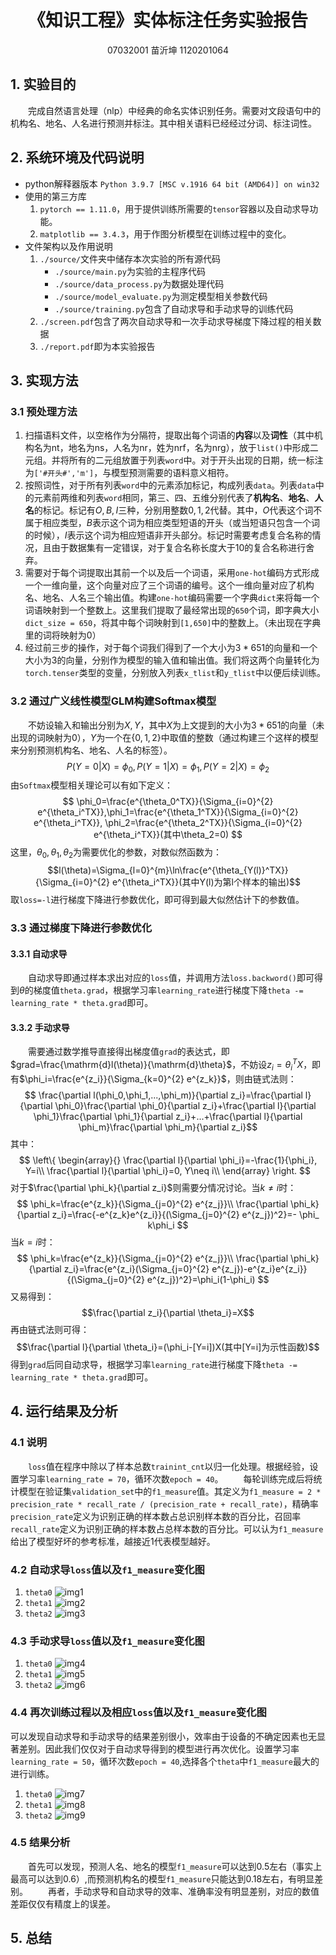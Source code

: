 <h1 align = "center">《知识工程》实体标注任务实验报告</h1>
<p align = "center">07032001 苗沂坤 1120201064</p>

## 1. 实验目的
&emsp;&emsp;完成自然语言处理（nlp）中经典的命名实体识别任务。需要对文段语句中的机构名、地名、人名进行预测并标注。其中相关语料已经经过分词、标注词性。

## 2. 系统环境及代码说明
* python解释器版本
`Python 3.9.7 [MSC v.1916 64 bit (AMD64)] on win32`
* 使用的第三方库
  1. `pytorch == 1.11.0`，用于提供训练所需要的`tensor`容器以及自动求导功能。
  2. `matplotlib == 3.4.3`，用于作图分析模型在训练过程中的变化。
* 文件架构以及作用说明
  1. `./source/`文件夹中储存本次实验的所有源代码
     - `./source/main.py`为实验的主程序代码
     - `./source/data_process.py`为数据处理代码
     - `./source/model_evaluate.py`为测定模型相关参数代码
     - `./source/training.py`包含了自动求导和手动求导的训练代码
  2. `./screen.pdf`包含了两次自动求导和一次手动求导梯度下降过程的相关数据
  3. `./report.pdf`即为本实验报告
## 3. 实现方法
### 3.1 预处理方法
1. 扫描语料文件，以空格作为分隔符，提取出每个词语的**内容**以及**词性**（其中机构名为nt，地名为ns，人名为nr，姓为nrf，名为nrg），放于`list()`中形成二元组。并将所有的二元组放置于列表`word`中。对于开头出现的日期，统一标注为`['#开头#','m']`，与模型预测需要的语料意义相符。
2. 按照词性，对于所有列表`word`中的元素添加标记，构成列表`data`。列表`data`中的元素前两维和列表`word`相同，第三、四、五维分别代表了**机构名**、**地名**、**人名**的标记。标记有$O,B,I$三种，分别用整数$0,1,2$代替。其中，$O$代表这个词不属于相应类型，$B$表示这个词为相应类型短语的开头（或当短语只包含一个词的时候），$I$表示这个词为相应短语非开头部分。标记时需要考虑复合名称的情况，且由于数据集有一定错误，对于复合名称长度大于10的复合名称进行舍弃。
3. 需要对于每个词提取出其前一个以及后一个词语，采用`one-hot`编码方式形成一个一维向量，这个向量对应了三个词语的编号。这个一维向量对应了机构名、地名、人名三个输出值。构建`one-hot`编码需要一个字典`dict`来将每一个词语映射到一个整数上。这里我们提取了最经常出现的`650`个词，即字典大小`dict_size = 650`，将其中每个词映射到`[1,650]`中的整数上。（未出现在字典里的词将映射为$0$）
4. 经过前三步的操作，对于每个词我们得到了一个大小为$3*651$的向量和一个大小为$3$的向量，分别作为模型的输入值和输出值。我们将这两个向量转化为`torch.tenser`类型的变量，分别放入列表`x_tlist`和`y_tlist`中以便后续训练。

### 3.2 通过广义线性模型GLM构建Softmax模型
&emsp;&emsp;不妨设输入和输出分别为$X,Y$，其中$X$为上文提到的大小为$3*651$的向量（未出现的词映射为0），$Y$为一个在$\left \{ 0, 1, 2 \right \}$中取值的整数（通过构建三个这样的模型来分别预测机构名、地名、人名的标签）。
$$ P(Y=0|X)=\phi_0,P(Y=1|X)=\phi_1,P(Y=2|X)=\phi_2$$
由`Softmax`模型相关理论可以有如下定义：
$$
\phi_0=\frac{e^{\theta_0^TX}}{\Sigma_{i=0}^{2} e^{\theta_i^TX}},\phi_1=\frac{e^{\theta_1^TX}}{\Sigma_{i=0}^{2} e^{\theta_i^TX}},
\phi_2=\frac{e^{\theta_2^TX}}{\Sigma_{i=0}^{2} e^{\theta_i^TX}}(其中\theta_2=0)
$$
这里，$\theta_0,\theta_1,\theta_2$为需要优化的参数，对数似然函数为：
$$l(\theta)=\Sigma_{l=0}^{m}\ln\frac{e^{\theta_{Y(l)}^TX}}{\Sigma_{i=0}^{2} e^{\theta_i^TX}}(其中Y(l)为第l个样本的输出)$$
取`loss=-l`进行梯度下降进行参数优化，即可得到最大似然估计下的参数值。
### 3.3 通过梯度下降进行参数优化
#### 3.3.1 自动求导
&emsp;&emsp;自动求导即通过样本求出对应的`loss`值，并调用方法`loss.backword()`即可得到$\theta$的梯度值`theta.grad`，根据学习率`learning_rate`进行梯度下降`theta -= learning_rate * theta.grad`即可。
#### 3.3.2 手动求导
&emsp;&emsp;需要通过数学推导直接得出梯度值`grad`的表达式，即$grad=\frac{\mathrm{d}l(\theta)}{\mathrm{d}\theta}$，不妨设$z_i=\theta_i^TX$，即有$\phi_i=\frac{e^{z_i}}{\Sigma_{k=0}^{2} e^{z_k}}$，则由链式法则：
$$
\frac{\partial l(\phi_0,\phi_1,...,\phi_m)}{\partial z_i}=\frac{\partial l}{\partial \phi_0}\frac{\partial \phi_0}{\partial z_i}+\frac{\partial l}{\partial \phi_1}\frac{\partial \phi_1}{\partial z_i}+...+\frac{\partial l}{\partial \phi_m}\frac{\partial \phi_m}{\partial z_i}$$
其中：
$$
\left\{
  \begin{array}{}  
             \frac{\partial l}{\partial \phi_i}=-\frac{1}{\phi_i}, Y=i\\  
             \frac{\partial l}{\partial \phi_i}=0, Y\neq i\\  
  \end{array} 
\right.
$$
对于$\frac{\partial \phi_k}{\partial z_i}$则需要分情况讨论。当$k\neq i$时：
$$
\phi_k=\frac{e^{z_k}}{\Sigma_{j=0}^{2} e^{z_j}}\\
\frac{\partial \phi_k}{\partial z_i}=\frac{-e^{z_k}e^{z_i}}{(\Sigma_{j=0}^{2} e^{z_j})^2}=- \phi_ k\phi_i
$$
当$k=i$时：
$$
\phi_k=\frac{e^{z_k}}{\Sigma_{j=0}^{2} e^{z_j}}\\
\frac{\partial \phi_k}{\partial z_i}=\frac{e^{z_i}(\Sigma_{j=0}^{2} e^{z_j})-e^{z_i}e^{z_i}}{(\Sigma_{j=0}^{2} e^{z_j})^2}=\phi_i(1-\phi_i)
$$
又易得到：
$$\frac{\partial z_i}{\partial \theta_i}=X$$
再由链式法则可得：
$$\frac{\partial l}{\partial \theta_i}=(\phi_i-[Y=i])X(其中[Y=i]为示性函数)$$
得到`grad`后同自动求导，根据学习率`learning_rate`进行梯度下降`theta -= learning_rate * theta.grad`即可。
## 4. 运行结果及分析
### 4.1 说明
&emsp;&emsp;`loss`值在程序中除以了样本总数`trainint_cnt`以归一化处理。根据经验，设置学习率`learning_rate = 70`，循环次数`epoch = 40`。
&emsp;&emsp;每轮训练完成后将统计模型在验证集`validation_set`中的`f1_measure`值。其定义为`f1_measure = 2 * precision_rate * recall_rate / (precision_rate + recall_rate)`，精确率`precision_rate`定义为识别正确的样本数占总识别样本数的百分比，召回率`recall_rate`定义为识别正确的样本数占总样本数的百分比。可以认为`f1_measure`给出了模型好坏的参考标准，越接近$1$代表模型越好。
### 4.2 自动求导`loss`值以及`f1_measure`变化图
1. `theta0`
![img1](auto0_theta0.png)
2. `theta1`
![img2](auto0_theta1.png)
3. `theta2`
![img3](auto0_theta2.png)
### 4.3 手动求导`loss`值以及`f1_measure`变化图
1. `theta0`
![img4](manual0_theta0.png)
2. `theta1`
![img5](manual0_theta1.png)
3. `theta2`
![img6](manual0_theta2.png)
### 4.4 再次训练过程以及相应`loss`值以及`f1_measure`变化图
可以发现自动求导和手动求导的结果差别很小，效率由于设备的不确定因素也无显著差别。因此我们仅仅对于自动求导得到的模型进行再次优化。设置学习率`learning_rate = 50`，循环次数`epoch = 40`,选择各个`theta`中`f1_measure`最大的进行训练。
1. `theta0`
![img7](auto1_theta0.png)
2. `theta1`
![img8](auto1_theta1.png)
3. `theta2`
![img9](auto1_theta2.png)
### 4.5 结果分析
&emsp;&emsp;首先可以发现，预测人名、地名的模型`f1_measure`可以达到$0.5$左右（事实上最高可以达到$0.6$）,而预测机构名的模型`f1_measure`只能达到$0.18$左右，有明显差别。
&emsp;&emsp;再者，手动求导和自动求导的效率、准确率没有明显差别，对应的数值差距仅仅有精度上的误差。
## 5. 总结
